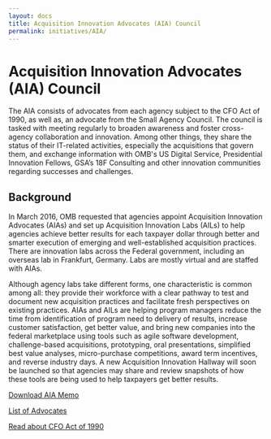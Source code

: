 ```yaml
---
layout: docs
title: Acquisition Innovation Advocates (AIA) Council
permalink: initiatives/AIA/
---
```

# Acquisition Innovation Advocates (AIA) Council

The AIA consists of advocates from each agency subject to the CFO Act of 1990, as well as, an advocate from the Small Agency Council. The council is tasked with meeting regularly to broaden awareness and foster cross-agency collaboration and innovation. Among other things, they share the status of their IT-related activities, especially the acquisitions that govern them, and exchange information with OMB's US Digital Service, Presidential Innovation Fellows, GSA’s 18F Consulting and other innovation communities regarding successes and challenges.

## Background

In March 2016, OMB requested that agencies appoint Acquisition Innovation Advocates (AIAs) and set up Acquisition Innovation Labs (AILs) to help agencies achieve better results for each taxpayer dollar through better and smarter execution of emerging and well-established acquisition practices. There are innovation labs across the Federal government, including an overseas lab in Frankfurt, Germany. Labs are mostly virtual and are staffed with AIAs.

Although agency labs take different forms, one characteristic is common among all: they provide their workforce with a clear pathway to test and document new acquisition practices and facilitate fresh perspectives on existing practices. AIAs and AILs are helping program managers reduce the time from identification of program need to delivery of results, increase customer satisfaction, get better value, and bring new companies into the federal marketplace using tools such as agile software development, challenge-based acquisitions, prototyping, oral presentations, simplified best value analyses, micro-purchase competitions, award term incentives, and reverse industry days. A new Acquisition Innovation Hallway will soon be launched so that agencies may share and review snapshots of how these tools are being used to help taxpayers get better results.

<a href="/techfar-hub-v2/assets/files/AIA-March9Memo.pdf">Download AIA Memo <i class="fa fa-file-pdf-o" aria-hidden="true"></i></a>

<a href="/techfar-hub-v2/initiatives/AIA_list/">List of Advocates <i class="fa fa-angle-double-right" aria-hidden="true"></i></a>

<a href="https://cfo.gov/about/" target="_blank" class="usa-external_link">Read about CFO Act of 1990</a>
